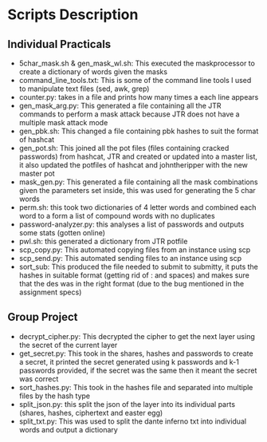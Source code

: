 # Scripts Description

## Individual Practicals

- 5char_mask.sh & gen_mask_wl.sh: This executed the maskprocessor to create a dictionary of words given the masks
- command_line_tools.txt: This is some of the command line tools I used to manipulate text files (sed, awk, grep)
- counter.py: takes in a file and prints how many times a each line appears
- gen_mask_arg.py: This generated a file containing all the JTR commands to perform a mask attack because JTR does not have a multiple mask attack mode
- gen_pbk.sh: This changed a file containing pbk hashes to suit the format of hashcat
- gen_pot.sh: This joined all the pot files (files containing cracked passwords) from hashcat, JTR and created or updated into a master list, it also updated the potfiles of hashcat and johntheripper with the new master pot
- mask_gen.py: This generated a file containing all the mask combinations given the parameters set inside, this was used for generating the 5 char words
- perm.sh: this took two dictionaries of 4 letter words and combined each word to a form a list of compound words with no duplicates
-  password-analyzer.py: this analyses a list of passwords and outputs some stats (gotten online)
- pwl.sh: this generated a dictionary from JTR potfile
- scp_copy.py: This automated copying files from an instance using scp
- scp_send.py: This automated sending files to an instance using scp
- sort_sub: This produced the file needed to submit to submitty, it puts the hashes in suitable format (getting rid of : and spaces) and makes sure that the des was in the right format (due to the bug mentioned in the assignment specs)

## Group Project

- decrypt_cipher.py: This decrypted the cipher to get the next layer using the secret of the current layer 
- get_secret.py: This took in the shares, hashes and passwords to create a secret, it printed the secret generated using k passwords and k-1 passwords provided, if the secret was the same then it meant the secret was correct
- sort_hashes.py: This took in the hashes file and separated into multiple files by the hash type
- split_json.py: this split the json of the layer into its individual parts (shares, hashes, ciphertext and easter egg)
- split_txt.py: This was used to split the dante inferno txt into individual words and output a dictionary
